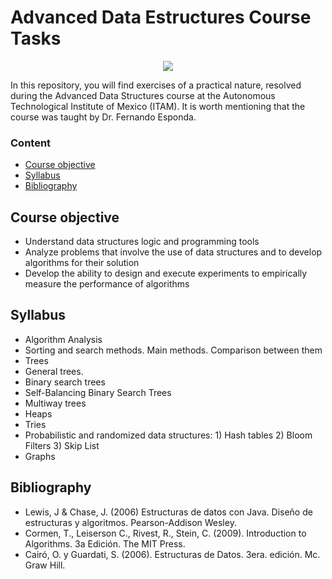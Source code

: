 # Advanced Data Estructures Course Tasks

<p align="center">
<img src="[https://www.google.com.mx/search?q=avl+tree&hl=es-419&sxsrf=ALiCzsZ_W0Hqynk64uars9VpiHRqIqsljg:1665614830322&source=lnms&tbm=isch&sa=X&ved=2ahUKEwin0qzi4tv6AhV-D0QIHXsbB54Q_AUoAXoECAEQAw&biw=1707&bih=793&dpr=1.13#imgrc=5Rayx-huiEY2-M](https://www.google.com.mx/url?sa=i&url=https%3A%2F%2Fwww.programiz.com%2Fdsa%2Favl-tree&psig=AOvVaw1NdIz66uLVPkpW5gpgSPxb&ust=1665701232240000&source=images&cd=vfe&ved=0CAwQjRxqFwoTCLDW2uLi2_oCFQAAAAAdAAAAABAj)">
</p>

In this repository, you will find exercises of a practical nature, resolved during the Advanced Data Structures course at the Autonomous Technological Institute of Mexico (ITAM). It is worth mentioning that the course was taught by Dr. Fernando Esponda.

### Content
* [Course objective](#Course-objective)
* [Syllabus](#Syllabus) 
* [Bibliography](#Bibliography) 


## Course objective

- Understand data structures logic and programming tools
- Analyze problems that involve the use of data structures and to develop algorithms for their solution
- Develop the ability to design and execute experiments to empirically measure the performance of algorithms


## Syllabus

- Algorithm Analysis
- Sorting and search methods. Main methods. Comparison between them
- Trees
- General trees.
- Binary search trees
- Self-Balancing Binary Search Trees
- Multiway trees
- Heaps
- Tries
- Probabilistic and randomized data structures:
      1) Hash tables
      2) Bloom Filters
      3) Skip List
- Graphs


## Bibliography

- Lewis, J & Chase, J. (2006) Estructuras de datos con Java. Diseño de estructuras y algoritmos. Pearson-Addison Wesley.
- Cormen, T., Leiserson C., Rivest, R., Stein, C. (2009). Introduction to Algorithms. 3a Edición. The MIT Press.
- Cairó, O. y Guardati, S. (2006). Estructuras de Datos. 3era. edición. Mc. Graw Hill.
